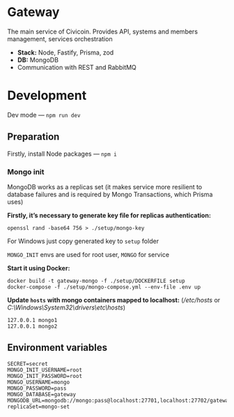 # Gateway

The main service of Civicoin. Provides API, systems and members management, services orchestration

- **Stack:** Node, Fastify, Prisma, zod
- **DB:** MongoDB
- Communication with REST and RabbitMQ

# Development

Dev mode — `npm run dev`

## Preparation

Firstly, install Node packages — `npm i`

### Mongo init

MongoDB works as a replicas set (it makes service more resilient to database failures and is required by Mongo Transactions, which Prisma uses)

**Firstly, it’s necessary to generate key file for replicas authentication:**
```
openssl rand -base64 756 > ./setup/mongo-key
```

For Windows just copy generated key to `setup` folder

`MONGO_INIT` envs are used for root user, `MONGO` for service

**Start it using Docker:**
```
docker build -t gateway-mongo -f ./setup/DOCKERFILE setup
docker-compose -f ./setup/mongo-compose.yml --env-file .env up
```

**Update `hosts` with mongo containers mapped to localhost:** (*/etc/hosts* or *C:\Windows\System32\drivers\etc\hosts*)
```
127.0.0.1 mongo1
127.0.0.1 mongo2
```

## Environment variables
```
SECRET=secret
MONGO_INIT_USERNAME=root
MONGO_INIT_PASSWORD=root
MONGO_USERNAME=mongo
MONGO_PASSWORD=pass
MONGO_DATABASE=gateway
MONGODB_URL=mongodb://mongo:pass@localhost:27701,localhost:27702/gateway?replicaSet=mongo-set

```
